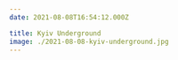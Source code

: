 ```yaml
---
date: 2021-08-08T16:54:12.000Z

title: Kyiv Underground
image: ./2021-08-08-kyiv-underground.jpg
---
```

